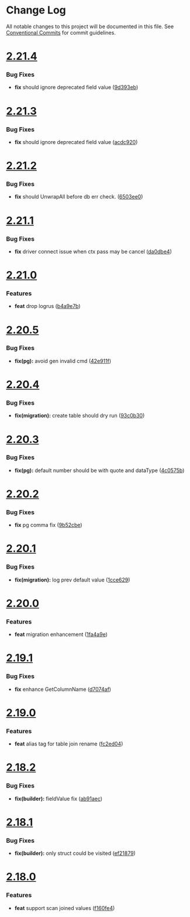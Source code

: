 # Change Log

All notable changes to this project will be documented in this file.
See [Conventional Commits](https://conventionalcommits.org) for commit guidelines.



# [2.21.4](https://github.com/liucxer/courier/sqlx/compare/v2.21.3...v2.21.4)

### Bug Fixes

* **fix** should ignore deprecated field value ([9d393eb](https://github.com/liucxer/courier/sqlx/commit/9d393eb782d773ae2c7bce4abdfde0401770a4c1))



# [2.21.3](https://github.com/liucxer/courier/sqlx/compare/v2.21.2...v2.21.3)

### Bug Fixes

* **fix** should ignore deprecated field value ([acdc920](https://github.com/liucxer/courier/sqlx/commit/acdc9205aa14e11b0ef06f24226232d8d9fc2a52))



# [2.21.2](https://github.com/liucxer/courier/sqlx/compare/v2.21.1...v2.21.2)

### Bug Fixes

* **fix** should UnwrapAll before db err check. ([6503ee0](https://github.com/liucxer/courier/sqlx/commit/6503ee04c06eb296fcbc9c2e8b0abe5ad8ea263a))



# [2.21.1](https://github.com/liucxer/courier/sqlx/compare/v2.21.0...v2.21.1)

### Bug Fixes

* **fix** driver connect issue when ctx pass may be cancel ([da0dbe4](https://github.com/liucxer/courier/sqlx/commit/da0dbe4cbbdea220082fa6a6fa64a7b04edf7c22))



# [2.21.0](https://github.com/liucxer/courier/sqlx/compare/v2.20.5...v2.21.0)

### Features

* **feat** drop logrus ([b4a9e7b](https://github.com/liucxer/courier/sqlx/commit/b4a9e7ba17de52967d6d29064fa97cfee05a3383))



# [2.20.5](https://github.com/liucxer/courier/sqlx/compare/v2.20.4...v2.20.5)

### Bug Fixes

* **fix(pg):** avoid gen invalid cmd ([42e911f](https://github.com/liucxer/courier/sqlx/commit/42e911fcdfcba0f5501fa5878e0b2e9654f23fcb))



# [2.20.4](https://github.com/liucxer/courier/sqlx/compare/v2.20.3...v2.20.4)

### Bug Fixes

* **fix(migration):** create table should dry run ([93c0b30](https://github.com/liucxer/courier/sqlx/commit/93c0b304938fa4ef8971412891d77964f6c80f5a))



# [2.20.3](https://github.com/liucxer/courier/sqlx/compare/v2.20.2...v2.20.3)

### Bug Fixes

* **fix(pg):** default number should be with quote and dataType ([4c0575b](https://github.com/liucxer/courier/sqlx/commit/4c0575bf3cc9a1b03ee4715dd0fc9ffabebeb4ed))



# [2.20.2](https://github.com/liucxer/courier/sqlx/compare/v2.20.1...v2.20.2)

### Bug Fixes

* **fix** pg comma fix ([9b52cbe](https://github.com/liucxer/courier/sqlx/commit/9b52cbebed06597a72fe5feff207aacc1b803583))



# [2.20.1](https://github.com/liucxer/courier/sqlx/compare/v2.20.0...v2.20.1)

### Bug Fixes

* **fix(migration):** log prev default value ([1cce629](https://github.com/liucxer/courier/sqlx/commit/1cce629042e1877fcdb9c3f8304b00af547444cc))



# [2.20.0](https://github.com/liucxer/courier/sqlx/compare/v2.19.1...v2.20.0)

### Features

* **feat** migration enhancement ([1fa4a9e](https://github.com/liucxer/courier/sqlx/commit/1fa4a9e92cf79f359f3820763eeaad36b8666ea1))



# [2.19.1](https://github.com/liucxer/courier/sqlx/compare/v2.19.0...v2.19.1)

### Bug Fixes

* **fix** enhance GetColumnName ([d7074af](https://github.com/liucxer/courier/sqlx/commit/d7074af444c88c61f547a37636d294b18b94c0ee))



# [2.19.0](https://github.com/liucxer/courier/sqlx/compare/v2.18.2...v2.19.0)

### Features

* **feat** alias tag for table join rename ([fc2ed04](https://github.com/liucxer/courier/sqlx/commit/fc2ed0417fadb395d937b684bf31b1425051b924))



# [2.18.2](https://github.com/liucxer/courier/sqlx/compare/v2.18.1...v2.18.2)

### Bug Fixes

* **fix(builder):** fieldValue fix ([ab91aec](https://github.com/liucxer/courier/sqlx/commit/ab91aecbb684be35ec597eae670759039ac70c6b))



# [2.18.1](https://github.com/liucxer/courier/sqlx/compare/v2.18.0...v2.18.1)

### Bug Fixes

* **fix(builder):** only struct could be visited ([ef21879](https://github.com/liucxer/courier/sqlx/commit/ef218797c8245462060a6fd45b4bf6cc84e81cd2))



# [2.18.0](https://github.com/liucxer/courier/sqlx/compare/v2.17.4...v2.18.0)

### Features

* **feat** support scan joined values ([f160fe4](https://github.com/liucxer/courier/sqlx/commit/f160fe4750d488e50566c475c88069e2c1de652b))

